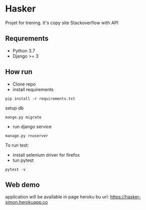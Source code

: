 Hasker
==============
Projet for trening. It's copy site Stackoverflow with API

Requrements
--------------
* Python 3.7
* Django >= 3

How run
-------------
* Clone repo
* install requirements
```shell script
pip install -r requirements.txt
```
setup db
```shell script
mange.py migrate
```
* run django service
```shell script
manage.py rnuserver
```

To run test:
* install selenium driver for firefox
* tun pytest
```shell script
pytest -v
```

Web demo
------------
application will be available in page heroku bu url:  https://hasker-simon.herokuapp.co